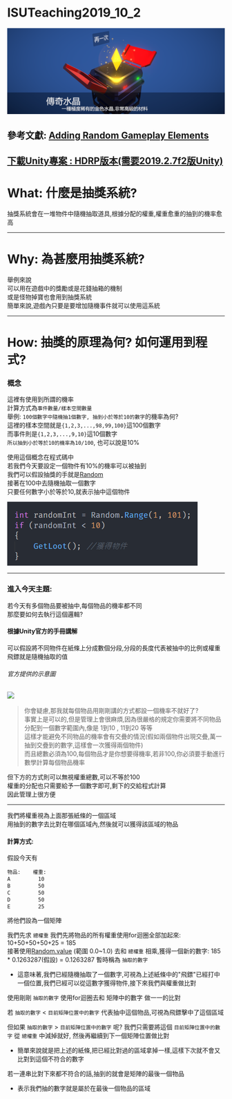 # ISUTeaching2019_10_2  

![](https://github.com/H3NRILiN/ISUTeaching2019_10_2/blob/master/Picture/Banner.png)
## 參考文獻: [Adding Random Gameplay Elements](https://docs.unity3d.com/Manual/RandomNumbers.html)  
 [下載Unity專案 : HDRP版本(需要2019.2.7f2版Unity)](https://github.com/H3NRILiN/ISUTeaching2019_10_2/archive/v2.2(HDRP%E7%89%88).zip)  
---




# What: 什麼是抽獎系統?  
抽獎系統會在一堆物件中隨機抽取道具,根據分配的權重,權重愈重的抽到的機率愈高 

---
# Why: 為甚麼用抽獎系統?  
舉例來說  
可以用在遊戲中的獎勵或是花錢抽箱的機制  
或是怪物掉寶也會用到抽獎系統  
簡單來說,遊戲內只要是要增加隨機事件就可以使用這系統 

---
# How: 抽獎的原理為何? 如何運用到程式?  

### 概念

這裡有使用到所謂的機率  
計算方式為`事件數量/樣本空間數量`  
舉例: `100個數字中隨機抽1個數字, 抽到小於等於10的數字`的機率為何?  
這裡的樣本空間就是`{1,2,3,...,98,99,100}`這100個數字  
而事件則是`{1,2,3,...,9,10}`這10個數字  
`所以抽到小於等於10的機率為10/100`, 也可以說是10%  

使用這個概念在程式碼中  
若我們今天要設定一個物件有10%的機率可以被抽到  
我們可以假設抽獎的手就是[Random](https://docs.unity3d.com/ScriptReference/Random.Range.html)  
接著在100中去隨機抽取一個數字  
只要任何數字小於等於10,就表示抽中這個物件  

![](https://github.com/H3NRILiN/ISUTeaching2019_10_2/blob/master/Picture/Random1.png)

---
### 進入今天主題: 
若今天有多個物品要被抽中,每個物品的機率都不同  
那麼要如何去執行這個邏輯?  

#### 根據Unity官方的手冊講解  
可以假設將不同物件在紙條上分成數個分段,分段的長度代表被抽中的比例或權重  
飛鏢就是隨機抽取的值  
###### 官方提供的示意圖
![](https://docs.unity3d.com/uploads/Main/ProbStrip.png)  
 
> 你會疑慮,那我就每個物品用剛剛講的方式都設一個機率不就好了?  
> 事實上是可以的,但是管理上會很麻煩,因為很嚴格的規定你需要將不同物品分配到一個數字範圍內,像是 1到10 , 11到20 等等  
> 這樣才能避免不同物品的機率會有交疊的情況(假如兩個物件出現交疊,萬一抽到交疊到的數字,這樣會一次獲得兩個物件)  
> 而且總數必須為100,每個物品才是你想要得機率,若非100,你必須要手動進行數學計算每個物品機率  

但下方的方式則可以無視權重總數,可以不等於100  
權重的分配也只需要給予一個數字即可,剩下的交給程式計算  
因此管理上很方便  

---
我們將權重視為上面那張紙條的一個區域  
用抽到的數字去比對在哪個區域內,然後就可以獲得該區域的物品  
#### 計算方式:  
假設今天有
```
物品:    權重:    
A         10
B         50
C         50
D         50
E         25
```
將他們設為一個矩陣

我們先求 `總權重` 我們先將物品的所有權重使用for迴圈全部加起來: 10+50+50+50+25 = 185  
接著使用[Random.value](https://docs.unity3d.com/ScriptReference/Random-value.html) (範圍 0.0~1.0) 去和 `總權重` 相乘,獲得一個新的數字: 185 * 0.1263287(假設) =  0.1263287 暫時稱為 `抽取的數字`  
 - 這意味著,我們已經隨機抽取了一個數字,可視為上述紙條中的"飛鏢"已經打中一個位置,我們已經可以從這數字獲得物件,接下來我們與權重做比對  

使用剛剛 `抽取的數字` 使用for迴圈去和 矩陣中的數字 做一一的比對  

若 `抽取的數字` < `目前矩陣位置中的數字` 代表抽中這個物品,可視為飛鏢擊中了這個區域  

但如果 `抽取的數字` > `目前矩陣位置中的數字` 呢? 我們只需要將這個 `目前矩陣位置中的數字` 從 `總權重` 中減掉就好, 然後再繼續到下一個矩陣位置做比對  
 - 簡單來說就是把上述的紙條,把已經比對過的區域拿掉一樣,這樣下次就不會又比對到這個不符合的數字  

若一連串比對下來都不符合的話,抽到的就會是矩陣的最後一個物品
 - 表示我們抽的數字就是屬於在最後一個物品的區域


